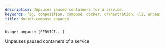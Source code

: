 ```yaml
---
description: Unpauses paused containers for a service.
keywords: fig, composition, compose, docker, orchestration, cli, unpause
title: docker-compose unpause
---
```


```
Usage: unpause [SERVICE...]
```

Unpauses paused containers of a service.